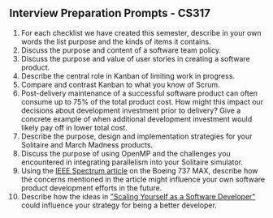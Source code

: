 ## Interview Preparation Prompts - CS317

1. For each checklist we have created this semester, describe in your own words the list purpose and the kinds of items it contains. 
1. Discuss the purpose and content of a software team policy.
1. Discuss the purpose and value of user stories in creating a software product.
1. Describe the central role in Kanban of limiting work in progress. 
1. Compare and contrast Kanban to what you know of Scrum.
1. Post-delivery maintenance of a successful software product can often consume up to 75% of the total product cost.  How might this impact our decisions about development investment prior to delivery?  Give a concrete example of when additional development investment would likely pay off in lower total cost.
1. Describe the purpose, design and implementation strategies for your Solitaire and March Madness products.
1. Discuss the purpose of using OpenMP and the challenges you encountered in integrating parallelism into your Solitaire simulator.
1. Using the [IEEE Spectrum article](https://spectrum.ieee.org/aerospace/aviation/how-the-boeing-737-max-disaster-looks-to-a-software-developer) on the Boeing 737 MAX, describe how the concerns mentioned in the article might influence your own software product development efforts in the future.
1. Describe how the ideas in ["Scaling Yourself as a Software Developer"](http://blog.martinig.ch/videos/scaling-yourself-as-a-software-developer/) could influence your strategy for being a better developer.
